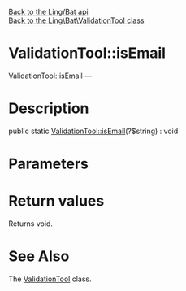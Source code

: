 [Back to the Ling/Bat api](https://github.com/lingtalfi/Bat/blob/master/doc/api/Ling/Bat.md)<br>
[Back to the Ling\Bat\ValidationTool class](https://github.com/lingtalfi/Bat/blob/master/doc/api/Ling/Bat/ValidationTool.md)


ValidationTool::isEmail
================



ValidationTool::isEmail — 




Description
================


public static [ValidationTool::isEmail](https://github.com/lingtalfi/Bat/blob/master/doc/api/Ling/Bat/ValidationTool/isEmail.md)(?$string) : void









Parameters
================



Return values
================

Returns void.








See Also
================

The [ValidationTool](https://github.com/lingtalfi/Bat/blob/master/doc/api/Ling/Bat/ValidationTool.md) class.



